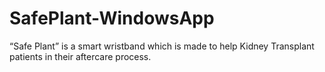 # SafePlant-WindowsApp
“Safe Plant” is a smart wristband which is made to help Kidney Transplant patients in their aftercare process.
